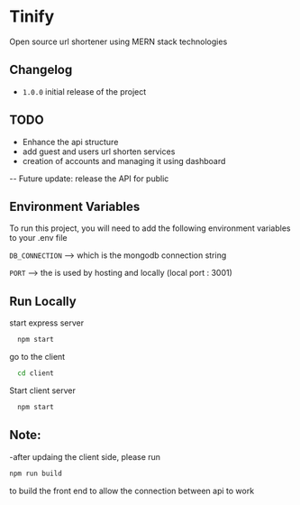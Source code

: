 
# Tinify

Open source url shortener using MERN stack technologies 



## Changelog

- ```1.0.0``` initial release of the project
## TODO

- Enhance the api structure
- add guest and users url shorten services 
- creation of accounts and managing it using dashboard

-- Future update: release the API for public
## Environment Variables

To run this project, you will need to add the following environment variables to your .env file

`DB_CONNECTION` --> which is the mongodb connection string

`PORT` --> the is used by hosting and locally (local port : 3001)


## Run Locally

start express server

```bash
  npm start
```

go to the client 

```bash
  cd client
```

Start client server

```bash
  npm start
```




## Note:

-after updaing the client side, please run 
```bash 
npm run build 
```
to build the front end to allow the connection between api to work


